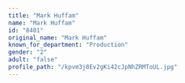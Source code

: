 ```yaml
---
title: "Mark Huffam"
name: "Mark Huffam"
id: "8401"
original_name: "Mark Huffam"
known_for_department: "Production"
gender: "2"
adult: "false"
profile_path: "/kpvm3j8Ev2gKi42cJpNhZRMToUL.jpg"
---
```


